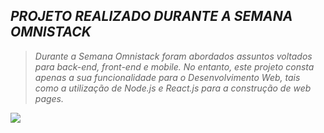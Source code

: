 <em><h2>PROJETO REALIZADO DURANTE A SEMANA OMNISTACK</h2><em/>
  
><em>Durante a Semana Omnistack foram abordados assuntos voltados para back-end, front-end e mobile. No entanto, este projeto consta apenas a sua funcionalidade para o Desenvolvimento Web, tais como a utilização de Node.js e React.js para a construção de web pages.</em>

![](https://media2.giphy.com/media/TQnF6XSwX2axW/giphy.gif?cid=ecf05e471bdd8a960f8cb2c24629e80046637df8e93c9f77&rid=giphy.gif)
